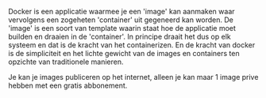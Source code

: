 Docker is een applicatie waarmee je een 'image' kan aanmaken waar vervolgens een zogeheten 'container' uit gegeneerd kan worden. De 'image' is een soort van template waarin staat hoe de applicatie moet builden en draaien in de 'container'. In principe draait het dus op elk systeem en dat is de kracht van het containerizen. En de kracht van docker is de simpliciteit en het lichte gewicht van de images en containers ten opzichte van traditionele manieren.

Je kan je images publiceren op het internet, alleen je kan maar 1 image prive hebben met een gratis abbonement.
